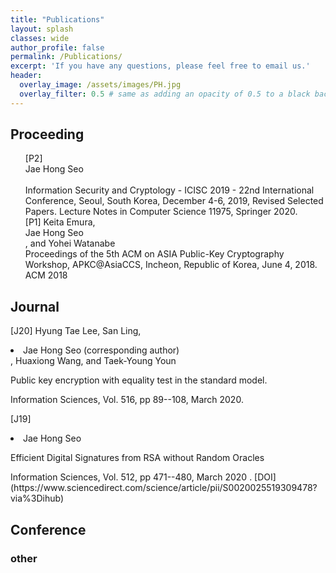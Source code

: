 ```yaml
---
title: "Publications"
layout: splash
classes: wide
author_profile: false
permalink: /Publications/
excerpt: 'If you have any questions, please feel free to email us.'
header:
  overlay_image: /assets/images/PH.jpg
  overlay_filter: 0.5 # same as adding an opacity of 0.5 to a black background
---
```


## Proceeding

<ul type="none">
[P2] <li>Jae Hong Seo</li>
<br>
Information Security and Cryptology - ICISC 2019 - 22nd International Conference, Seoul, South Korea, December 4-6, 2019, Revised Selected Papers. Lecture Notes in Computer Science 11975, Springer 2020.
<br>
[P1] Keita Emura, <li>Jae Hong Seo</li>, and Yohei Watanabe
<br>
Proceedings of the 5th ACM on ASIA Public-Key Cryptography Workshop, APKC@AsiaCCS, Incheon, Republic of Korea, June 4, 2018. ACM 2018
<br>
</ul>

## Journal

[J20]  Hyung Tae Lee, San Ling, <li>Jae Hong Seo (corresponding author)</li>, Huaxiong Wang, and Taek-Young Youn
<p>
Public key encryption with equality test in the standard model. 
</p>
<p>
Information Sciences,  Vol. 516, pp 89--108, March 2020.
</p>

[J19] <li>Jae Hong Seo</li>

<p>
Efficient Digital Signatures from RSA without Random Oracles
</p>
<p>
Information Sciences,  Vol. 512, pp 471--480, March 2020 . [DOI](https://www.sciencedirect.com/science/article/pii/S0020025519309478?via%3Dihub)
</p>


## Conference



### other
